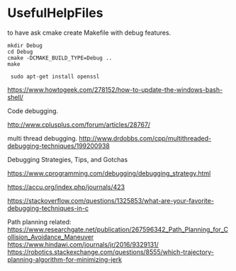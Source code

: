 # UsefulHelpFiles

to have ask cmake create Makefile with debug features.

```
mkdir Debug
cd Debug
cmake -DCMAKE_BUILD_TYPE=Debug ..
make
```
```
 sudo apt-get install openssl
```
https://www.howtogeek.com/278152/how-to-update-the-windows-bash-shell/

Code debugging.

http://www.cplusplus.com/forum/articles/28767/

multi thread debugging.
http://www.drdobbs.com/cpp/multithreaded-debugging-techniques/199200938

Debugging Strategies, Tips, and Gotchas

https://www.cprogramming.com/debugging/debugging_strategy.html


https://accu.org/index.php/journals/423

https://stackoverflow.com/questions/1325853/what-are-your-favorite-debugging-techniques-in-c

Path planning related:
https://www.researchgate.net/publication/267596342_Path_Planning_for_Collision_Avoidance_Maneuver
https://www.hindawi.com/journals/jr/2016/9329131/
https://robotics.stackexchange.com/questions/8555/which-trajectory-planning-algorithm-for-minimizing-jerk
